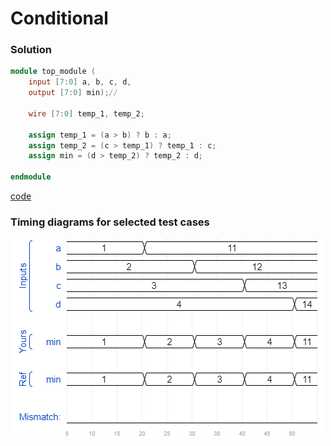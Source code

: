 # Conditional
### Solution
```Verilog
module top_module (
    input [7:0] a, b, c, d,
    output [7:0] min);//

    wire [7:0] temp_1, temp_2;

    assign temp_1 = (a > b) ? b : a;
    assign temp_2 = (c > temp_1) ? temp_1 : c;
    assign min = (d > temp_2) ? temp_2 : d;

endmodule
```
[code](./37.v)

### Timing diagrams for selected test cases
![result](./result.png)
